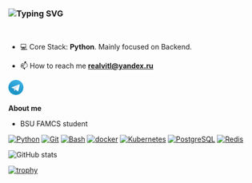 <!-- Wrap text <h3 align="center">Hello, I'm Vitaliy👋</h3> -->
### ![Typing SVG](https://readme-typing-svg.herokuapp.com?size=26&color=4E9F3D&width=500&lines=Hello,+I'm+Vitaliy+%F0%9F%91%8B)

<br />

- 💻 Core Stack: **Python**. Mainly focused on Backend.

- 📫 How to reach me **realvitl@yandex.ru**

<a href="https://t.me/T_No_y">
  <img align="left" alt="Telegram" width="30px" src="https://raw.githubusercontent.com/github/explore/80688e429a7d4ef2fca1e82350fe8e3517d3494d/topics/telegram/telegram.png" />
</a>

<br />
<br />

**About me**

- BSU FAMCS student


<a href="https://python.org/" title="Python"><img src="https://github.com/get-icon/geticon/raw/master/icons/python.svg" alt="Python" width="30px" height="30px"></a>
<a href="https://git-scm.com/" title="Git"><img src="https://github.com/get-icon/geticon/raw/master/icons/git-icon.svg" alt="Git" width="30px" height="30px"></a>
<a href="https://gnu.org/software/bash/" title="Bash"><img src="https://github.com/get-icon/geticon/raw/master/icons/bash.svg" alt="Bash" width="30px" height="30px"></a>
<a href="https://docker.com/" title="docker"><img src="https://github.com/get-icon/geticon/raw/master/icons/docker-icon.svg" alt="docker" width="30px" height="30px"></a>
<a href="https://kubernetes.io/" title="Kubernetes"><img src="https://github.com/get-icon/geticon/raw/master/icons/kubernetes.svg" alt="Kubernetes" width="50px" height="30px"></a>
<a href="https://postgresql.org/" title="PostgreSQL"><img src="https://github.com/get-icon/geticon/raw/master/icons/postgresql.svg" alt="PostgreSQL" width="30px" height="30px"></a>
<a href="https://redis.com/" title="Redis"><img src="https://github.com/get-icon/geticon/raw/master/icons/redis.svg" alt="Redis" width="30px" height="30px"></a>

![GitHub stats](https://github-readme-stats.vercel.app/api?username=To-n-y&theme=merko&show_icons=true&hide_border=false&count_private=true&layout=compact)



[![trophy](https://github-profile-trophy.vercel.app/?username=To-n-y)](https://github.com/To-n-y/github-profile-trophy)
<!--
#### Top Repositories

<a href="https://github.com/To-n-y/forum-api">
  <img align="center" src="https://github-readme-stats.vercel.app/api/pin/?username=To-n-y&repo=forum-api" />
</a>

<a href="https://github.com/To-n-y/todo-api">
  <img align="center" src="https://github-readme-stats.vercel.app/api/pin/?username=To-n-y&repo=helper-grpc" />
</a>
-->
<br />
<br />
